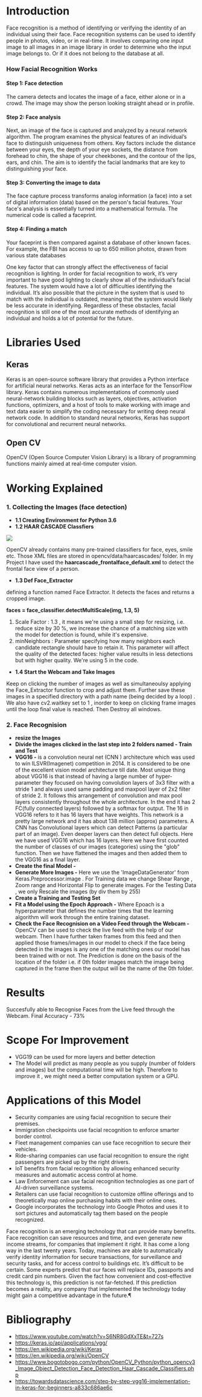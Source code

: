 # Introduction
Face recognition is a method of identifying or verifying the identity of an individual using their face. Face recognition systems can be used to identify people in photos, video, or in real-time. It involves comparing one input image to all images in an image library in order to determine who the input image belongs to. Or if it does not belong to the database at all.

### How Facial Recognition Works
#### Step 1: Face detection
The camera detects and locates the image of a face, either alone or in a crowd. The image may show the person looking straight ahead or in profile.

#### Step 2: Face analysis
Next, an image of the face is captured and analyzed by a neural network algorithm. The program examines the physical features of an individual’s face to distinguish uniqueness from others. Key factors include the distance between your eyes, the depth of your eye sockets, the distance from forehead to chin, the shape of your cheekbones, and the contour of the lips, ears, and chin. The aim is to identify the facial landmarks that are key to distinguishing your face.

#### Step 3: Converting the image to data
The face capture process transforms analog information (a face) into a set of digital information (data) based on the person's facial features. Your face's analysis is essentially turned into a mathematical formula. The numerical code is called a faceprint.

#### Step 4: Finding a match
Your faceprint is then compared against a database of other known faces. For example, the FBI has access to up to 650 million photos, drawn from various state databases

One key factor that can strongly affect the effectiveness of facial recognition is lighting. In order for facial recognition to work, it’s very important to have good lighting to clearly show all of the individual’s facial features.
The system would have a lot of difficulties identifying the individual. It’s also possible that the picture in the system that is used to match with the individual is outdated, meaning that the system would likely be less accurate in identifying. Regardless of these obstacles, facial recognition is still one of the most accurate methods of identifying an individual and holds a lot of potential for the future.

# Libraries Used 

## Keras 
Keras is an open-source software library that provides a Python interface for artificial neural networks. Keras acts as an interface for the TensorFlow library. Keras contains numerous implementations of commonly used neural-network building blocks such as layers, objectives, activation functions, optimizers, and a host of tools to make working with image and text data easier to simplify the coding necessary for writing deep neural network code. In addition to standard neural networks, Keras has support for convolutional and recurrent neural networks.

## Open CV
OpenCV (Open Source Computer Vision Library) is a library of programming functions mainly aimed at real-time computer vision.

# Working Explained 

### 1. Collecting the Images (face detection)
* **1.1 Creating Environment for Python 3.6**
* **1.2 HAAR CASCADE Classfiers**

<img src="https://www.bogotobogo.com/python/OpenCV_Python/images/FaceDetection/HaarFeatures.png">

OpenCV already contains many pre-trained classifiers for face, eyes, smile etc. Those XML files are stored in opencv/data/haarcascades/ folder. In my Project I have used the **haarcascade_frontalface_default.xml** to detect the frontal face view of a person. 

* **1.3 Def Face_Extractor**

defining a function named Face Extractor. It detects the faces and returns a cropped image. 

**faces = face_classifier.detectMultiScale(img, 1.3, 5)**

1. Scale Factor : 1.3 , it means we're using a small step for resizing, i.e. reduce size by 30 %, we increase the chance of a matching size with the model for detection is found, while it's expensive. 
2. minNeighbors : Parameter specifying how many neighbors each candidate rectangle should have to retain it. This parameter will affect the quality of the detected faces: higher value results in less detections but with higher quality. We're using 5 in the code.

* **1.4 Start the Webcam and Take Images**

Keep on clicking the number of images as well as simultaneoulsy applying the Face_Extractor function to crop and adjust them. Further save these images in a specified directory with a path name (being decided by a loop) .
We also have cv2.waitkey set to 1 , inorder to keep on clicking frame images until the loop final value is reached. Then Destroy all windows. 

### 2. Face Recognision 
* **resize the Images**
* **Divide the images clicked in the last step into 2 folders named - Train and Test**
* **VGG16 -**
is a convolution neural net (CNN ) architecture which was used to win ILSVR(Imagenet) competition in 2014. It is considered to be one of the excellent vision model architecture till date. Most unique thing about VGG16 is that instead of having a large number of hyper-parameter they focused on having convolution layers of 3x3 filter with a stride 1 and always used same padding and maxpool layer of 2x2 filter of stride 2. It follows this arrangement of convolution and max pool layers consistently throughout the whole architecture. In the end it has 2 FC(fully connected layers) followed by a softmax for output. The 16 in VGG16 refers to it has 16 layers that have weights. This network is a pretty large network and it has about 138 million (approx) parameters. A CNN has Convolutional layers which can detect Patterns (a particular part of an image). Even deeper layers can then detect full objects. Here we have used VGG16 which has 16 layers. 
Here we have first counted the number of classes of our images (categories) using the "glob" function. Then we have flattened the images and then added them to the VGG16 as a final layer.
* **Create the final Model -**
* **Generate More Images -**
Here we use the 'ImageDataGenerator' from Keras.Preprocessor.image . For Training data we change Shear Range , Zoom range and Horizontal Flip to generate images. For the Testing Data , we only Rescale the images (by div them by 255)
* **Create a Training and Testing Set**
* **Fit a Model using the Epoch Approach -**
Where Epoach is a hyperparameter that defines the number times that the learning algorithm will work through the entire training dataset.
* **Check the Face Recognision on a Video Feed through the Webcam -**
OpenCV can be used to check the live feed with the help of our webcam. Then I have further taken frames from this feed and then applied those frames/images in our model to check if the face being detected in the images is any one of the matching ones our model has been trained with or not. The Prediction is done on the basis of the location of the folder i.e. if 0th folder images match the image being captured in the frame then the output will be the name of the 0th folder.

# Results 
Succesfully able to Recognise Faces from the Live feed through the Webcam. 
Final Accuracy - 73% 

# Scope For Improvement 
* VGG19 can be used for more layers and better detection 
* The Model will predict as many people as you supply (number of folders and images) but the computational time will be high. Therefore to improve it , we might need a better computation system or a GPU.

# Applications of this Model 
* Security companies are using facial recognition to secure their premises.
* Immigration checkpoints use facial recognition to enforce smarter border control.
* Fleet management companies can use face recognition to secure their vehicles.
* Ride-sharing companies can use facial recognition to ensure the right passengers are picked up by the right drivers.
* IoT benefits from facial recognition by allowing enhanced security measures and automatic access control at home.
* Law Enforcement can use facial recognition technologies as one part of AI-driven surveillance systems.
* Retailers can use facial recognition to customize offline offerings and to theoretically map online purchasing habits with their online ones.
* Google incorporates the technology into Google Photos and uses it to sort pictures and automatically tag them based on the people recognized.

Face recognition is an emerging technology that can provide many benefits. Face recognition can save resources and time, and even generate new income streams, for companies that implement it right. It has come a long way in the last twenty years. Today, machines are able to automatically verify identity information for secure transactions, for surveillance and security tasks, and for access control to buildings etc. It’s difficult to be certain. Some experts predict that our faces will replace IDs, passports and credit card pin numbers. Given the fact how convenient and cost-effective this technology is, this prediction is not far-fetched. If this prediction becomes a reality, any company that implemented the technology today might gain a competitive advantage in the future.¶

# Bibliography 
* https://www.youtube.com/watch?v=S6NR8GdXxTE&t=727s
* https://keras.io/api/applications/vgg/
* https://en.wikipedia.org/wiki/Keras
* https://en.wikipedia.org/wiki/OpenCV
* https://www.bogotobogo.com/python/OpenCV_Python/python_opencv3_Image_Object_Detection_Face_Detection_Haar_Cascade_Classifiers.php
* https://towardsdatascience.com/step-by-step-vgg16-implementation-in-keras-for-beginners-a833c686ae6c
